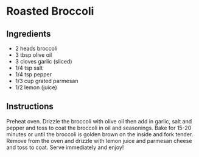 # Roasted Broccoli


## Ingredients

- 2 heads broccoli 
- 3 tbsp olive oil
- 3 cloves garlic (sliced)
- 1/4 tsp salt
- 1/4 tsp pepper
- 1/3 cup grated parmesan 
- 1/2 lemon (juice)

## Instructions

Preheat oven. 
Drizzle the broccoli with olive oil then add in garlic, salt and pepper and toss to coat the broccoli in oil and seasonings. 
Bake for 15-20 minutes or until the broccoli is golden brown on the inside and fork tender. 
Remove from the oven and drizzle with lemon juice and parmesan cheese and toss to coat. 
Serve immediately and enjoy!
